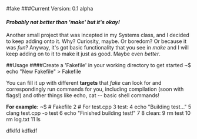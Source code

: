 #fake
###Current Version: 0.1 alpha

#### *Probably not better than 'make' but it's okay!*

Another small project that was incepted in my Systems class, and I decided to keep adding onto it. Why? Curiosity, maybe. Or boredom? Or because it was *fun*? Anyway, it's got basic functionality that you see in *make* and I will keep adding on to it to make it just as good. Maybe even *better*.

##Usage
####Create a 'Fakefile' in your working directory to get started
    ~$ echo "New Fakefile" > Fakefile

You can fill it up with different **targets** that *fake* can look for and correspondingly run commands for you, including compilation (soon with flags!) and other things like echo, cat -- basic shell commands!
  
**For example:**
    ~$ # Fakefile
    2 # For test.cpp
    3 test:
    4     echo "Building test..."
    5     clang test.cpp -o test
    6     echo "Finished building test!"
    7 
    8 clean:
    9     rm test
    10    rm log.txt
    11    ls

dfklfd
    kdfkdf
